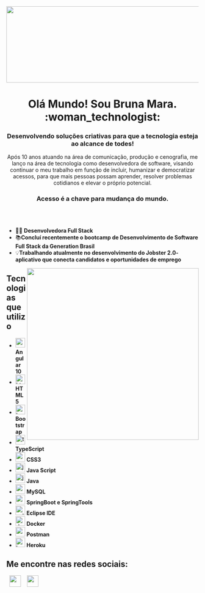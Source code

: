 <img src="https://images.newscientist.com/wp-content/uploads/2016/03/internet-copy.gif" align= "center" width="1890" height="200"  />
<h1 align="center"> Olá Mundo! Sou Bruna Mara. :woman_technologist:</h1>
<h3 align="center"> Desenvolvendo soluções criativas para que a tecnologia esteja ao alcance de todes!</h3>
<p align="center"> Após 10 anos atuando na área de comunicação, produção e cenografia, me lanço na área de tecnologia como desenvolvedora de software, visando continuar o meu trabalho em função de incluir, humanizar e democratizar acessos, para que mais pessoas possam aprender, resolver problemas cotidianos e elevar o próprio potencial.  </p>
<h3 align="center"> Acesso é a chave para mudança do mundo.</h3>

<br>
<br>

- :woman_technologist: **Desenvolvedora Full Stack**
- :books:**Concluí recentemente o bootcamp de Desenvolvimento de Software Full Stack da Generation Brasil**
- :bulb:**Trabalhando atualmente no desenvolvimento do Jobster 2.0- aplicativo que conecta candidatos e oportunidades de emprego**




<img src="http://stovity.com/wp-content/uploads/2019/01/developer-img-300x281.png" width="450" align="right">

<h2>Tecnologias que utilizo</h2>

 * <img src='https://cdn.jsdelivr.net/npm/simple-icons@3.0.1/icons/angular.svg' alt='angular' height='25'> **Angular 10**
 * <img src='https://cdn.jsdelivr.net/npm/simple-icons@3.0.1/icons/html5.svg' alt='html5' height='25'> **HTML5**
 * <img src='https://cdn.jsdelivr.net/npm/simple-icons@3.0.1/icons/bootstrap.svg' alt='bootstrap' height='25'> **Bootstrap**
 * <img src='https://cdn.jsdelivr.net/npm/simple-icons@3.0.1/icons/typescript.svg' alt='typescript' height='25'> **TypeScript**
 * <img src='https://cdn.jsdelivr.net/npm/simple-icons@3.0.1/icons/css3.svg' alt='css3' height='25'> **CSS3**
 * <img src='https://cdn.jsdelivr.net/npm/simple-icons@3.0.1/icons/javascript.svg' alt='javascript' height='25'> **Java Script**
 * <img src='https://cdn.jsdelivr.net/npm/simple-icons@3.0.1/icons/java.svg' alt='java' height='25'> **Java**
 * <img src='https://cdn.jsdelivr.net/npm/simple-icons@3.0.1/icons/mysql.svg' alt='mysql' height='25'> **MySQL**
 * <img src='https://cdn.jsdelivr.net/npm/simple-icons@3.0.1/icons/spring.svg' alt='spring' height='25'> **SpringBoot e SpringTools**
 * <img src='https://cdn.jsdelivr.net/npm/simple-icons@3.0.1/icons/eclipseide.svg' alt='eclipseide' height='25'> **Eclipse IDE**
 * <img src='https://cdn.jsdelivr.net/npm/simple-icons@3.0.1/icons/docker.svg' alt='docker' height='25'> **Docker**
 * <img src='https://cdn.jsdelivr.net/npm/simple-icons@3.0.1/icons/postman.svg' alt='postman' height='25'> **Postman**
 * <img src='https://cdn.jsdelivr.net/npm/simple-icons@3.0.1/icons/heroku.svg' alt='heroku' height='25'> **Heroku**




<h2>Me encontre nas redes sociais: </h2>

&nbsp; <a href="https://www.linkedin.com/in/brn-mara/" target="_blank" rel="noopener noreferrer"><img align="center" src='https://cdn.jsdelivr.net/npm/simple-icons@3.0.1/icons/linkedin.svg' width="30" /></a>
&nbsp;&nbsp; <a href="mailto:brnnmara.m@gmail.com" target="_blank" rel="noopener noreferrer"><img align="center" src='https://cdn.jsdelivr.net/npm/simple-icons@3.0.1/icons/gmail.svg'  width="30" /></a>




<!--
**bruna-mara/bruna-mara** is a ✨ _special_ ✨ repository because its `README.md` (this file) appears on your GitHub profile.

Here are some ideas to get you started:

- 🔭 I’m currently working on ...
- 🌱 I’m currently learning ...
- 👯 I’m looking to collaborate on ...
- 🤔 I’m looking for help with ...
- 💬 Ask me about ...
- 📫 How to reach me: ...
- 😄 Pronouns: ...
- ⚡ Fun fact: ...
-->
